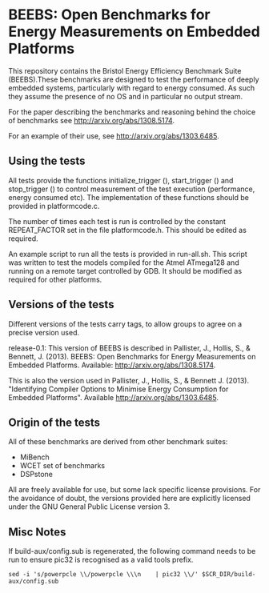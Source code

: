 # BEEBS: Open Benchmarks for Energy Measurements on Embedded Platforms

This repository contains the Bristol Energy Efficiency Benchmark Suite
(BEEBS).These benchmarks are designed to test the performance of deeply
embedded systems, particularly with regard to energy consumed. As such they
assume the presence of no OS and in particular no output stream.



For the paper describing the benchmarks and reasoning behind the choice of
benchmarks see http://arxiv.org/abs/1308.5174.

For an example of their use, see http://arxiv.org/abs/1303.6485.

## Using the tests

All tests provide the functions initialize_trigger (), start_trigger () and
stop_trigger () to control measurement of the test execution (performance,
energy consumed etc). The implementation of these functions should be provided
in platformcode.c.

The number of times each test is run is controlled by the constant
REPEAT_FACTOR set in the file platformcode.h. This should be edited as
required.

An example script to run all the tests is provided in run-all.sh. This script
was written to test the models compiled for the Atmel ATmega128 and running on
a remote target controlled by GDB. It should be modified as required for other
platforms.

## Versions of the tests

Different versions of the tests carry tags, to allow groups to agree on a
precise version used.

release-0.1: This version of BEEBS is described in Pallister, J., Hollis, S.,
& Bennett, J. (2013). BEEBS: Open Benchmarks for Energy Measurements on
Embedded Platforms. Available: http://arxiv.org/abs/1308.5174.

This is also the version used in Pallister, J., Hollis, S., & Bennett J.
(2013). "Identifying Compiler Options to Minimise Energy Consumption for
Embedded Platforms". Available http://arxiv.org/abs/1303.6485.



## Origin of the tests

All of these benchmarks are derived from other benchmark suites:
 * MiBench
 * WCET set of benchmarks
 * DSPstone

All are freely available for use, but some lack specific license
provisions. For the avoidance of doubt, the versions provided here are
explicitly licensed under the GNU General Public License version 3.


## Misc Notes

If build-aux/config.sub is regenerated, the following command needs to be run
to ensure pic32 is recognised as a valid tools prefix.

    sed -i 's/powerpcle \\/powerpcle \\\n    | pic32 \\/' $SCR_DIR/build-aux/config.sub
